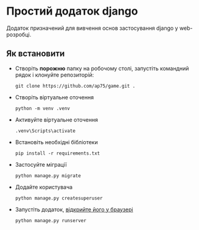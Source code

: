 # Простий додаток django

Додаток призначений для вивчення основ застосування django у web-розробці.

## Як встановити

* Створіть **порожню** папку на робочому столі, запустіть командний рядок і клонуйте репозиторій:

      git clone https://github.com/ap75/game.git .

* Створіть віртуальне оточення

      python -m venv .venv

* Активуйте віртуальне оточення

      .venv\Scripts\activate

* Встановіть необхідні бібліотеки

      pip install -r requirements.txt

* Застосуйте міграції

      python manage.py migrate

* Додайте користувача

      python manage.py createsuperuser

* Запустіть додаток, [відкрийте його у браузері](http://127.0.0.1:8000/)

      python manage.py runserver
